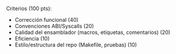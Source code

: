 Criterios (100 pts):
- Corrección funcional (40)
- Convenciones ABI/Syscalls (20)
- Calidad del ensamblador (macros, etiquetas, comentarios) (20)
- Eficiencia (10)
- Estilo/estructura del repo (Makefile, pruebas) (10)
